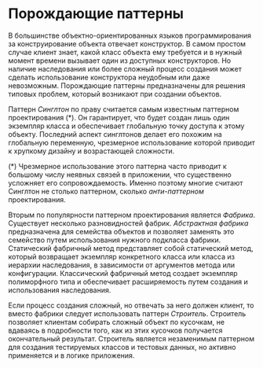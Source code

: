 # Порождающие паттерны

В большинстве объектно-ориентированных языков программирования за конструирование объекта отвечает конструктор. В самом простом случае клиент знает, какой класс объекта ему требуется и в нужный момент времени вызывает один из доступных конструкторов. Но наличие наследования или более сложный процесс создания может сделать использование конструктора неудобным или даже невозможным. Порождающие паттерны предназначены для решения типовых проблем, который возникают при создании объектов.

Паттерн *Синглтон* по праву считается самым известным паттерном проектирования (*). Он гарантирует, что будет создан лишь один экземпляр класса и обеспечивает глобальную точку доступа к этому объекту. Последний аспект синглтонов делает его похожим на глобальную переменную, чрезмерное использование которой приводит к хрупкому дизайну и возрастающей сложности.

(*) Чрезмерное использование этого паттерна часто приводит к большому числу неявных связей в приложении, что существенно усложняет его сопровождаемость. Именно поэтому многие считают Синглтон не столько паттерном, сколько *анти-паттерном* проектирования.

Вторым по популярности паттерном проектирования является *Фабрика*. Существует несколько разновидностей фабрик. *Абстрактная фабрика* предназначена для семейства объектов и позволяет заменять это семейство путем использования нужного подкласса фабрики. Статический фабричный метод представляет собой статический метод, который возвращает экземпляр конкретного класса или класса из иерархии наследования, в зависимости от аргументов метода или конфигурации. Классический фабричный метод создает экземпляр полиморфного типа и обеспечивает расширяемость путем создания и использования наследования.

Если процесс создания сложный, но отвечать за него должен клиент, то вместо фабрики следует использовать паттерн *Строитель*. Строитель позволяет клиентам  собирать сложный объект по кусочкам, не вдаваясь в подробности того, как из этих кусочков получается окончательный результат. Строитель является незаменимым паттерном для создания тестируемых классов и тестовых данных, но активно применяется и в логике приложения.